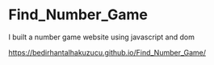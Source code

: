 # Find_Number_Game
I built a number game website using javascript and dom


https://bedirhantalhakuzucu.github.io/Find_Number_Game/

